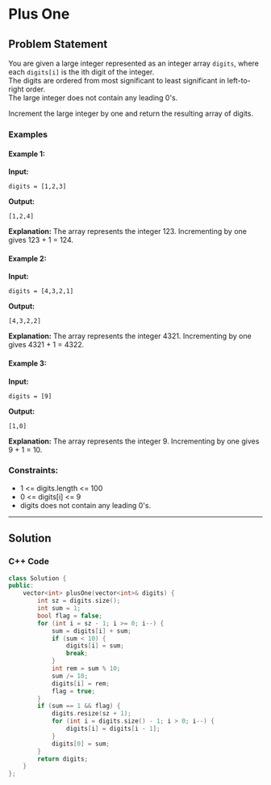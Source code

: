 # Plus One

## Problem Statement

You are given a large integer represented as an integer array `digits`, where each `digits[i]` is the ith digit of the integer.  
The digits are ordered from most significant to least significant in left-to-right order.  
The large integer does not contain any leading 0's.

Increment the large integer by one and return the resulting array of digits.

### Examples

#### Example 1:
**Input:**
```
digits = [1,2,3]
```
**Output:**
```
[1,2,4]
```
**Explanation:** The array represents the integer 123. Incrementing by one gives 123 + 1 = 124.

#### Example 2:
**Input:**
```
digits = [4,3,2,1]
```
**Output:**
```
[4,3,2,2]
```
**Explanation:** The array represents the integer 4321. Incrementing by one gives 4321 + 1 = 4322.

#### Example 3:
**Input:**
```
digits = [9]
```
**Output:**
```
[1,0]
```
**Explanation:** The array represents the integer 9. Incrementing by one gives 9 + 1 = 10.

### Constraints:
- 1 <= digits.length <= 100
- 0 <= digits[i] <= 9
- digits does not contain any leading 0's.

---

## Solution

### C++ Code

```cpp
class Solution {
public:
    vector<int> plusOne(vector<int>& digits) {
        int sz = digits.size();
        int sum = 1;
        bool flag = false;
        for (int i = sz - 1; i >= 0; i--) {
            sum = digits[i] + sum;
            if (sum < 10) {
                digits[i] = sum;
                break;
            }
            int rem = sum % 10;
            sum /= 10;
            digits[i] = rem;
            flag = true;
        }
        if (sum == 1 && flag) {
            digits.resize(sz + 1);
            for (int i = digits.size() - 1; i > 0; i--) {
                digits[i] = digits[i - 1];
            }
            digits[0] = sum;
        }
        return digits;
    }
};
```

